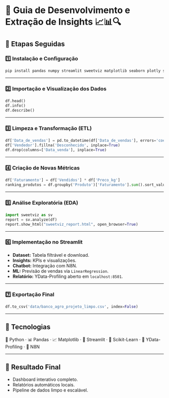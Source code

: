 # 🧭 Guia de Desenvolvimento e Extração de Insights 📈📊🔍

## 🧩 Etapas Seguidas

### 1️⃣ Instalação e Configuração
```bash
pip install pandas numpy streamlit sweetviz matplotlib seaborn plotly scikit-learn
```

---

### 2️⃣ Importação e Visualização dos Dados
```python
df.head()
df.info()
df.describe()
```

---

### 3️⃣ Limpeza e Transformação (ETL)
```python
df['Data_de_vendas'] = pd.to_datetime(df['Data_de_vendas'], errors='coerce')
df['Vendedor'].fillna('Desconhecido', inplace=True)
df.drop(columns=['Data_venda'], inplace=True)
```

---

### 4️⃣ Criação de Novas Métricas
```python
df['Faturamento'] = df['Vendidos'] * df['Preco_kg']
ranking_produtos = df.groupby('Produto')['Faturamento'].sum().sort_values(ascending=False)
```

---

### 5️⃣ Análise Exploratória (EDA)
```python
import sweetviz as sv
report = sv.analyze(df)
report.show_html("sweetviz_report.html", open_browser=True)
```

---

### 6️⃣ Implementação no Streamlit
- **Dataset:** Tabela filtrável e download.  
- **Insights:** KPIs e visualizações.  
- **Chatbot:** Integração com N8N.  
- **ML:** Previsão de vendas via `LinearRegression`.  
- **Relatório:** YData-Profiling aberto em `localhost:8501`.

---

### 7️⃣ Exportação Final
```python
df.to_csv('data/banco_agro_projeto_limpo.csv', index=False)
```

---

## 🧠 Tecnologias
🐍 Python · 📊 Pandas · 📈 Matplotlib · 🤖 Streamlit · 🧮 Scikit-Learn · 📘 YData-Profiling · 🔄 N8N

---

## 🧾 Resultado Final
- Dashboard interativo completo.  
- Relatórios automáticos locais.  
- Pipeline de dados limpo e escalável.


